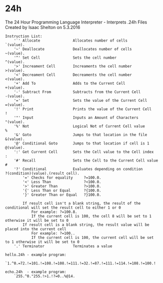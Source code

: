 # 24h
The 24 Hour Programming Language Interpreter - Interprets .24h Files
<br/>Created by Isaac Shelton on 5.3.2016

    Instruction List:
        '`' Allocate               Allocates number of cells               `(value).
        '~' Deallocate             Deallocates number of cells             ~(value).
        '^' Set Cell               Sets the cell number                    ^(value).
        '>' Increament Cell        Increaments the cell number             >(value).
        '<' Decreament Cell        Decreaments the cell number             <(value).
        '+' Add To                 Adds to the Current Cell                +(value).
        '-' Subtract From          Subtracts from the Current Cell         -(value).
        '=' Set                    Sets the value of the Current Cell      =(value).
        '!' Print                  Prints the value of the Current Cell    !
        '"' Input                  Inputs an Amount of Characters          "(value).
        '%' Not                    Logical Not of Current Cell value       %
        '&' Goto                   Jumps to that location in the file      &(value).
        '@' Conditional Goto       Jumps to that location if cell is 1     @(value).
        ':' Get Current Cell       Sets the Cell value to the Cell index   :
        '#' Recall                 Sets the Cell to the Current Cell value #
        '?' Conditional            Evaluates depending on condition        ?(condition)(value).(result cell).
            '=' Checks for equality     ?=100.0.
            '<' Less Than               ?<100.0.
            '>' Greater Than            ?>100.0.
            '{' Less Than or Equal      ?{100.0.
            '}' Greater Than or Equal   ?}100.0.

            If result cell isn't a blank string, the result of the conditional will set the result cell to either 1 or 0
                For example: ?=100.8.
                If the current cell is 100, the cell 8 will be set to 1 otherwise it will be set to 0
            If result cell is a blank string, the result value will be placed into the current cell
                For example: ?=100..
                If the current cell is 100, the current cell will be set to 1 otherwise it will be set to 0
        '.' Terminator             Terminates a value

    hello.24h - example program:
        `1.^0.=72.!=101.!=108.!=108.!=111.!=32.!=87.!=111.!=114.!=108.!=100.!

    echo.24h  - example program:
        `255.^0."255.!>1.!?=0..%@14.
